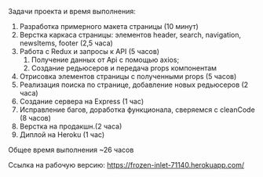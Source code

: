 Задачи проекта и время выполнения:
1) Разработка примерного макета страницы (10 минут)
2) Верстка каркаса страницы: элементов header, search, navigation, newsItems, footer (2,5 часа)
3) Работа с Redux и запросы к API (5 часов)
    1. Получение данных от Api c помощью axios;
    2. Создание редьюсеров и передача props компонентам
4) Отрисовка элементов страницы с полученными props (5 часов)
5) Реализация поиска по странице, добавление новых редьюсеров (2 часа)
6) Создание сервера на Express (1 час)
7) Исправление багов, доработка функционала, сверяемся с cleanCode (8 часов)
8) Верстка на продакшн.(2 часа)
8) Диплой на Heroku (1 час)

Общее время выполнения ~26 часов

Ссылка на рабочую версию:
https://frozen-inlet-71140.herokuapp.com/
